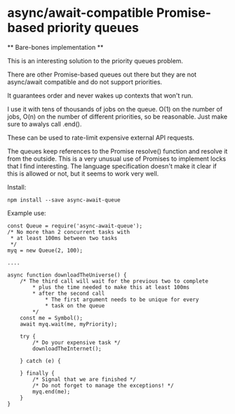 # async/await-compatible Promise-based priority queues

** Bare-bones implementation **

This is an interesting solution to the priority queues problem.

There are other Promise-based queues out there but they are not async/await compatible and do not support priorities.

It guarantees order and never wakes up contexts that won't run.

I use it with tens of thousands of jobs on the queue. O(1) on the number of jobs, O(n) on the number of different priorities, so be reasonable. Just make sure to awalys call .end().

These can be used to rate-limit expensive external API requests.

The queues keep references to the Promise resolve() function and resolve it from the outside.
This is a very unusual use of Promises to implement locks that I find interesting.
The language specification doesn't make it clear if this is allowed or not, but it seems to work very well.

Install:

`npm install --save async-await-queue`

Example use:

```
const Queue = require('async-await-queue');
/* No more than 2 concurrent tasks with
 * at least 100ms between two tasks
 */
myq = new Queue(2, 100);

....

async function downloadTheUniverse() {
    /* The third call will wait for the previous two to complete
        * plus the time needed to make this at least 100ms
        * after the second call
            * The first argument needs to be unique for every
            * task on the queue
        */
    const me = Symbol();
    await myq.wait(me, myPriority);

    try {
        /* Do your expensive task */
        downloadTheInternet();

    } catch (e) {
        
    } finally {
        /* Signal that we are finished */
        /* Do not forget to manage the exceptions! */
        myq.end(me);
    }
}
```
